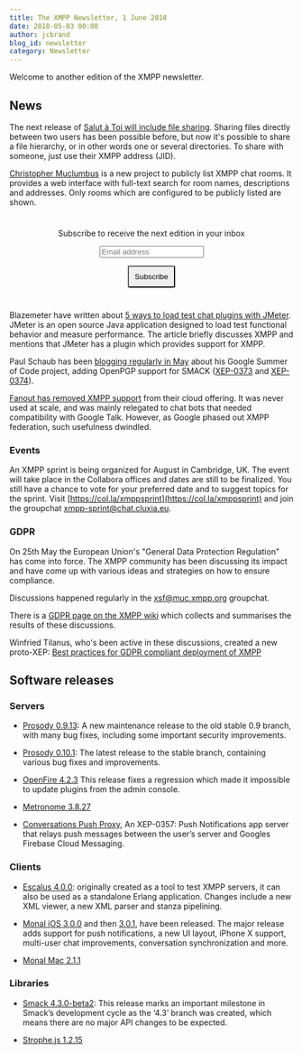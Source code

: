 ```yaml
---
title: The XMPP Newsletter, 1 June 2018
date: 2018-05-03 00:00
author: jcbrand
blog_id: newsletter 
category: Newsletter
---
```


Welcome to another edition of the XMPP newsletter.

## News

The next release of [Salut à Toi will include file sharing](https://www.goffi.org/b/hGKs6B4wd8dsgNZd5MzQjN/file-sharing-landing-next-release-salut?utm_source=xmppnewsletter).
Sharing files directly between two users has been possible before, but now it's
possible to share a file hierarchy, or in other words one or several
directories. To share with someone, just use their XMPP address (JID).

[Christopher Muclumbus](https://muclumbus.jabbercat.org/?utm_source=xmppnewsletter) 
is a new project to publicly list XMPP chat rooms.
It provides a web interface with full-text search for room names, descriptions
and addresses. Only rooms which are configured to be publicly listed are shown.

<form style="padding: 10px; text-align:center; margin-bottom: 30px;"
      action="https://tinyletter.com/xmpp" method="post" target="popupwindow"
      onsubmit="window.open('https://tinyletter.com/xmpp', 'popupwindow',
      'scrollbars=yes,width=800,height=600');return true">
<p><label for="tlemail">Subscribe to receive the next edition in your inbox</label></p>
<p><input type="text" placeholder="Email address" name="email" id="tlemail" /></p>
<input type="hidden" value="1" name="embed"/>
<input type="submit" style="padding: 10px; border-radius: 5%" value="Subscribe" />
</form>

Blazemeter have written about [5 ways to load test chat plugins with JMeter](https://www.blazemeter.com/blog/5-ways-to-load-test-popular-chat-plugins-with-jmeter?utm_campaign=Blog%20Post%20-%205%20Ways%20to%20Load%20Test%20Popular%20Chat%20Plugins%20with%20JMeter?utm_source=xmppnewsletter).
JMeter is an open source Java application designed to load test functional behavior and measure performance.
The article briefly discusses XMPP and mentions that JMeter has a plugin which
provides support for XMPP.

Paul Schaub has been [blogging regularly in May](https://blogs.fsfe.org/vanitasvitae/2018/05/?utm_source=xmppnewsletter)
about his Google Summer of Code project, adding OpenPGP support for SMACK
([XEP-0373](https://xmpp.org/extensions/xep-0373.html) and [XEP-0374](https://xmpp.org/extensions/xep-0374.html)).

[Fanout has removed XMPP support](http://blog.fanout.io/2018/05/18/goodbye-xmpp/?utm_source=xmppnewsletter) from their cloud offering.
It was never used at scale, and was mainly relegated to chat bots that needed
compatibility with Google Talk. However, as Google phased out XMPP federation,
such usefulness dwindled.

### Events

An XMPP sprint is being organized for August in Cambridge, UK.
The event will take place in the Collabora offices and dates are still to be
finalized. You still have a chance to vote for your preferred date and to suggest
topics for the sprint. Visit [https://col.la/xmppsprint](https://col.la/xmppsprint)
and join the groupchat [xmpp-sprint@chat.cluxia.eu](xmpp:xmpp-sprint@chat.cluxia.eu?join).

### GDPR

On 25th May the European Union's "General Data Protection Regulation" has come
into force. The XMPP community has been discussing its impact and have come up
with various ideas and strategies on how to ensure compliance.

Discussions happened regularly in the [xsf@muc.xmpp.org](xmpp:xsf@muc.xmpp.org) groupchat.

There is a [GDPR page on the XMPP wiki](https://wiki.xmpp.org/web/GDPR) which
collects and summarises the results of these discussions.

Winfried Tilanus, who's been active in these discussions, created a new
proto-XEP: [Best practices for GDPR compliant deployment of XMPP](https://xmpp.org/extensions/inbox/gdpr.html)


## Software releases

### Servers

* [Prosody 0.9.13](http://blog.prosody.im/prosody-0-9-13-released/?utm_source=xmppnewsletter):
  A new maintenance release to the old stable 0.9 branch, with many bug
  fixes, including some important security improvements.

* [Prosody 0.10.1](http://blog.prosody.im/prosody-0-10-1-released/?utm_source=xmppnewsletter):
  The latest release to the stable branch, containing various bug fixes and improvements.

* [OpenFire 4.2.3](https://discourse.igniterealtime.org/t/openfire-4-2-3-release/8112?utm_source=xmppnewsletter")
  This release fixes a regression which made it impossible to update plugins from the admin console.

* [Metronome 3.8.27](https://metronome.im/news/3-8-27-maintenance-release?utm_source=xmppnewsletter)

* [Conversations Push Proxy](https://github.com/iNPUTmice/p2), 
  An XEP-0357: Push Notifications app server that relays push messages between
  the user’s server and Googles Firebase Cloud Messaging.

### Clients

* [Escalus 4.0.0](https://www.erlang-solutions.com/blog/escalus-4-0-0-faster-and-more-extensive-xmpp-testing.html?utm_source=xmppnewsletter):
  originally created as a tool to test XMPP servers, it can also be used as a standalone Erlang application.
  Changes include a new XML viewer, a new XML parser and stanza pipelining.

* [Monal iOS 3.0.0](https://monal.im/blog/monal-ios-3-released/) and then [3.0.1](https://monal.im/blog/ios-3-0-1-released-how-is-push/?utm_source=xmppnewsletter),
  have been released. The major release adds support for push notifications, a new UI layout, iPhone X support,
  multi-user chat improvements, conversation synchronization and more.

* [Monal Mac 2.1.1](https://monal.im/blog/mac-2-1-1-out/?utm_source=xmppnewsletter)

### Libraries

* [Smack 4.3.0-beta2](https://discourse.igniterealtime.org/t/smack-4-3-0-beta2-released/81680?utm_source=xmppnewsletter):
  This release marks an important milestone in Smack’s development cycle as the ‘4.3’
  branch was created, which means  there are no major API changes to be expected. 

* [Strophe.js 1.2.15](https://github.com/strophe/strophejs/releases/tag/v1.2.15)
